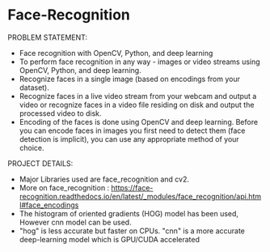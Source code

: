 # Face-Recognition

PROBLEM STATEMENT:
- Face recognition with OpenCV, Python, and deep learning
- To perform face recognition in any way - images or video streams using OpenCV, Python, and deep learning.
- Recognize faces in a single image (based on encodings from your dataset).
- Recognize faces in a live video stream from your webcam and output a video or recognize faces in a video file residing on disk and output the processed video to disk.
- Encoding of the faces is done using OpenCV and deep learning. Before you can encode faces in images you first need to detect them (face detection is implicit), you can use any appropriate method of your choice. 

PROJECT DETAILS:
- Major Libraries used are face_recognition and cv2.
- More on face_recognition : https://face-recognition.readthedocs.io/en/latest/_modules/face_recognition/api.html#face_encodings
- The histogram of oriented gradients (HOG) model has been used, However cnn model can be used. 
- "hog" is less accurate but faster on CPUs. "cnn" is a more accurate deep-learning model which is GPU/CUDA accelerated 

